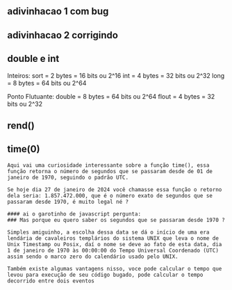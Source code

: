 ## adivinhacao 1 com bug 


## adivinhacao 2 corrigindo


## double e int 

Inteiros:
sort = 2 bytes = 16 bits ou 2^16
int = 4 bytes = 32 bits ou 2^32
long = 8 bytes = 64 bits ou 2^64




Ponto Flutuante:
double = 8 bytes = 64 bits ou 2^64
flout = 4 bytes = 32 bits ou 2^32


## rend()


## time(0)

    Aqui vai uma curiosidade interessante sobre a função time(), essa função retorna o número de segundos que se passaram desde de 01 de janeiro de 1970, seguindo o padrão UTC.

    Se hoje dia 27 de janeiro de 2024 você chamasse essa função o retorno dela seria: 1.857.472.000, que é o número exato de segundos que se passaram desde 1970, é muito legal né ?

    #### ai o garotinho de javascript pergunta:
    ### Mas porque eu quero saber os segundos que se passaram desde 1970 ?

    Simples amiguinho, a escolha dessa data se dá o início de uma era lendária de cavaleiros templários do sistema UNIX que leva o nome de Unix Timestamp ou Posix, daí o nome se deve ao fato de esta data, dia 1 de janeiro de 1970 às 00:00:00 do Tempo Universal Coordenado (UTC) assim sendo o marco zero do calendário usado pelo UNIX.

    Também existe algumas vantagens nisso, voce pode calcular o tempo que levou para execução de seu código bugado, pode calcular o tempo decorrido entre dois eventos


## 